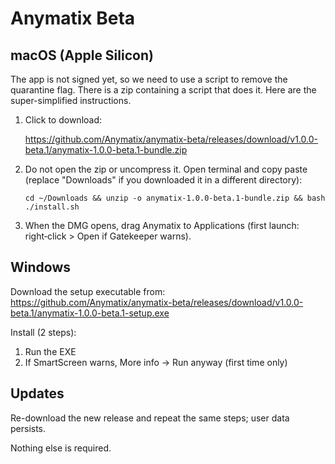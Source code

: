 Anymatix Beta
=============

macOS (Apple Silicon)
---------------------

The app is not signed yet, so we need to use a script to remove the quarantine flag. There is a zip containing a script that does it. Here are the super-simplified instructions.


1. Click to download:

	https://github.com/Anymatix/anymatix-beta/releases/download/v1.0.0-beta.1/anymatix-1.0.0-beta.1-bundle.zip


2. Do not open the zip or uncompress it. Open terminal and copy paste (replace "Downloads" if you downloaded it in a different directory):
	```
	cd ~/Downloads && unzip -o anymatix-1.0.0-beta.1-bundle.zip && bash ./install.sh
	```
 
3. When the DMG opens, drag Anymatix to Applications (first launch: right‑click > Open if Gatekeeper warns).

Windows
-------
Download the setup executable from:
https://github.com/Anymatix/anymatix-beta/releases/download/v1.0.0-beta.1/anymatix-1.0.0-beta.1-setup.exe

Install (2 steps):
1. Run the EXE
2. If SmartScreen warns, More info -> Run anyway (first time only)

Updates
-------
Re-download the new release and repeat the same steps; user data persists.


Nothing else is required.

